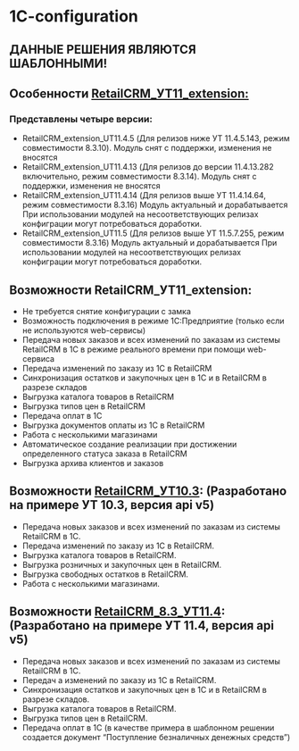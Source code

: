 # 1C-configuration

## ДАННЫЕ РЕШЕНИЯ ЯВЛЯЮТСЯ ШАБЛОННЫМИ!

## Особенности [RetailCRM_УТ11_extension:](https://github.com/retailcrm/1C-configuration/tree/master/УТ11_extension)

### Представлены четыре версии: 
* RetailCRM_extension_UT11.4.5 (Для релизов ниже УТ 11.4.5.143, режим совместимости 8.3.10). Модуль снят с поддержки, изменения не вносятся
* RetailCRM_extension_UT11.4.13 (Для релизов до версии 11.4.13.282 включительно, режим совместимости 8.3.14).  Модуль снят с поддержки, изменения не вносятся
* RetailCRM_extension_UT11.4.14 (Для релизов выше УТ 11.4.14.64, режим совместимости 8.3.16) Модуль актуальный и дорабатывается
При использовании модулей на несоответствующих релизах конфиграции могут потребоваться доработки.
* RetailCRM_extension_UT11.5 (Для релизов выше УТ 11.5.7.255, режим совместимости 8.3.16) Модуль актуальный и дорабатывается
При использовании модулей на несоответствующих релизах конфиграции могут потребоваться доработки.


## Возможности RetailCRM_УТ11_extension: 
* Не требуется снятие конфигурации с замка
* Возможность подключения в режиме 1С:Предприятие (только если не используются web-сервисы)
* Передача новых заказов и всех изменений по заказам из системы RetailCRM в 1С в режиме реального времени при помощи web-сервиса
* Передача изменений по заказу из 1C в RetailCRM
* Синхронизация остатков и закупочных цен в 1С и в RetailCRM в разрезе складов
* Выгрузка каталога товаров в RetailCRM
* Выгрузка типов цен в RetailCRM
* Передача оплат в 1С
* Выгрузка документов оплаты из 1C в RetailCRM
* Работа с несколькими магазинами
* Автоматическое создание реализации при достижении определенного статуса заказа в RetailCRM
* Выгрузка архива клиентов и заказов

## Возможности [RetailCRM_УТ10.3](https://github.com/retailcrm/1C-configuration/tree/master/УТ10.3): (Разработано на примере УТ 10.3, версия api v5)

* Передача новых заказов и всех изменений по заказам из системы RetailCRM в 1С.
* Передача изменений по заказу из 1C в RetailCRM.
* Выгрузка каталога товаров в RetailCRM.
* Выгрузка розничных и закупочных цен в RetailCRM.
* Выгрузка свободных остатков в RetailCRM.
* Работа с несколькими магазинами.

## Возможности [RetailCRM_8.3_УТ11.4](https://github.com/retailcrm/1C-configuration/tree/master/УТ11.4): (Разработано на примере УТ 11.4, версия api v5)
* Передача новых заказов и всех изменений по заказам из системы RetailCRM в 1С.
* Передач а изменений по заказу из 1C в RetailCRM.
* Синхронизация остатков и закупочных цен в 1С и в RetailCRM в разрезе складов.
* Выгрузка каталога товаров в RetailCRM.
* Выгрузка типов цен в RetailCRM.
* Передача оплат в 1С (в качестве примера в шаблонном решении создается документ “Поступление безналичных денежных средств”)
